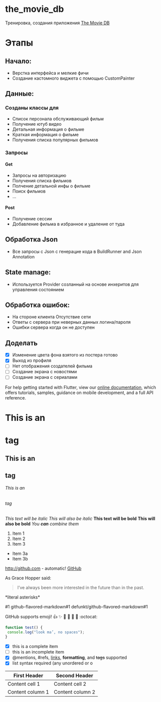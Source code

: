 # the_movie_db

Тренировка, создания приложения [The Movie DB](https://www.themoviedb.org/)

# Этапы

## Начало:
- Верстка интерфейса и мелкие фичи
- Создание кастомного виджета с помощью CustomPainter 

## Данные:
### Созданы классы для 
- Список персонала обслуживающий фильм
- Получение ютуб видео
- Детальная информация о фильме 
- Краткая информация о фильме
- Получения списка популярных фильмов
### Запросы
#### Get 
- Запросы на авторизацию 
- Получения списка фильмов 
- Полчение детальной инфы о фильме 
- Поиск фильмов
- ...
#### Post 
- Получение сессии 
- Добавление фильма в избранное и удаление от туда 
## Обработка Json 
- Все запросы с Json с генерацие кода в BuildRunner and Json Annotation

## State manage:
- Используется Provider созланный на основе инхеритов для управления состоянием
## Обработка ошибок:
- На стороне клиента Отсутствие сети
- Ответы с сервера при неверных данных логина/пароля
- Ошибки сервера когда он не доступен 

## Доделать
- [x] Изменение цвета фона взятого из постера готово
- [x] Выход из профиля
- [ ] Нет отображения создателей фильма 
- [ ] Создание экрана с новостями  
- [ ] Создание экрана с сериалами  
<!-- - [Lab: Write your first Flutter app](https://flutter.dev/docs/get-started/codelab)
- [Cookbook: Useful Flutter samples](https://flutter.dev/docs/cookbook) -->

For help getting started with Flutter, view our
[online documentation](https://flutter.dev/docs), which offers tutorials,
samples, guidance on mobile development, and a full API reference.

# This is an <h1> tag
## This is an <h2> tag
###### This is an <h6> tag

*This text will be italic*
_This will also be italic_
**This text will be bold**
__This will also be bold__
*You **can** combine them*

1. Item 1
2. Item 2
3. Item 3
 * Item 3a
 * Item 3b

 http://github.com - automatic!
[GitHub](http://github.com)

As Grace Hopper said:
> I’ve always been more interested
> in the future than in the past.

\*literal asterisks\*

#1
github-flavored-markdown#1
defunkt/github-flavored-markdown#1

GitHub supports emoji!
:+1: :sparkles: :camel: :tada:
:rocket: :metal: :octocat:

```javascript
function test() {
 console.log("look ma’, no spaces");
}
```

- [x] this is a complete item
- [ ] this is an incomplete item
- [x] @mentions, #refs, [links](),
**formatting**, and <del>tags</del>
supported
- [x] list syntax required (any
unordered or o

First Header | Second Header
------------ | -------------
Content cell 1 | Content cell 2
Content column 1 | Content column 2
